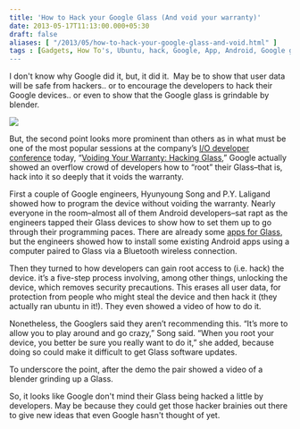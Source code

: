```yaml
---
title: 'How to Hack your Google Glass (And void your warranty)'
date: 2013-05-17T11:13:00.000+05:30
draft: false
aliases: [ "/2013/05/how-to-hack-your-google-glass-and-void.html" ]
tags : [Gadgets, How To's, Ubuntu, hack, Google, App, Android, Google glass, News]
---
```


I don't know why Google did it, but, it did it.  May be to show that user data will be safe from hackers.. or to encourage the developers to hack their Google devices.. or even to show that the Google glass is grindable by blender.  
  

[![](http://2.bp.blogspot.com/-BI1rVy5Tpc8/UZXIL_Y0Q3I/AAAAAAAABfM/p-KZNn7Qsas/s640/google-glass-team-at-google-io.jpg)](http://2.bp.blogspot.com/-BI1rVy5Tpc8/UZXIL_Y0Q3I/AAAAAAAABfM/p-KZNn7Qsas/s1600/google-glass-team-at-google-io.jpg)

  
  
But, the second point looks more prominent than others as in what must be one of the most popular sessions at the company’s [I/O developer conference](http://www.google.com/io) today, “[Voiding Your Warranty: Hacking Glass](https://developers.google.com/events/io/sessions/332704837),” Google actually showed an overflow crowd of developers how to “root” their Glass–that is, hack into it so deeply that it voids the warranty.  
  
First a couple of Google engineers, Hyunyoung Song and P.Y. Laligand showed how to program the device without voiding the warranty. Nearly everyone in the room–almost all of them Android developers–sat rapt as the engineers tapped their Glass devices to show how to set them up to go through their programming paces. There are already some [apps for Glass](http://bits.blogs.nytimes.com/2013/05/16/new-apps-arrive-on-google-glass/), but the engineers showed how to install some existing Android apps using a computer paired to Glass via a Bluetooth wireless connection.  
  
Then they turned to how developers can gain root access to (i.e. hack) the device. it’s a five-step process involving, among other things, unlocking the device, which removes security precautions. This erases all user data, for protection from people who might steal the device and then hack it (they actually ran ubuntu in it!). They even showed a video of how to do it.  
  

  
  
Nonetheless, the Googlers said they aren’t recommending this. “It’s more to allow you to play around and go crazy,” Song said. “When you root your device, you better be sure you really want to do it,” she added, because doing so could make it difficult to get Glass software updates.  
  
To underscore the point, after the demo the pair showed a video of a blender grinding up a Glass.  
  
So, it looks like Google don't mind their Glass being hacked a little by developers. May be because they could get those hacker brainies out there to give new ideas that even Google hasn't thought of yet.